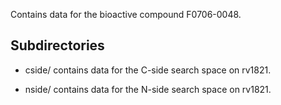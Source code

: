 Contains data for the bioactive compound F0706-0048.

## Subdirectories

- cside/ contains data for the C-side search space on rv1821.

- nside/ contains data for the N-side search space on rv1821.

